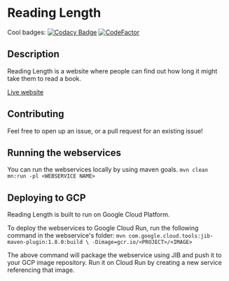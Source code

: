 # Reading Length
Cool badges:
[![Codacy Badge](https://api.codacy.com/project/badge/Grade/3c2929ad15344b5eb43119f0c997771c)](https://app.codacy.com/gh/Putnam14/reading-length-java?utm_source=github.com&utm_medium=referral&utm_content=Putnam14/reading-length-java&utm_campaign=Badge_Grade)
[![CodeFactor](https://www.codefactor.io/repository/github/putnam14/reading-length-java/badge)](https://www.codefactor.io/repository/github/putnam14/reading-length-java)

## Description
Reading Length is a website where people can find out how long it might take them to read a book.

[Live website](https://www.readinglength.com)

## Contributing
Feel free to open up an issue, or a pull request for an existing issue!

## Running the webservices
You can run the webservices locally by using maven goals.
`mvn clean mn:run -pl <WEBSERVICE NAME>`

## Deploying to GCP
Reading Length is built to run on Google Cloud Platform.

To deploy the webservices to Google Cloud Run, run the following command in the webservice's folder:
`mvn com.google.cloud.tools:jib-maven-plugin:1.8.0:build \
     -Dimage=gcr.io/<PROJECT>/<IMAGE>`
     
The above command will package the webservice using JIB and push it to your GCP image repository. Run it on Cloud Run by creating a new service referencing that image.